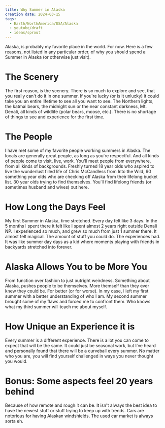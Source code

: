 ```yaml
---
title: Why Summer in Alaska
creation date: 2024-03-15
tags:
  - Earth/NorthAmerica/USA/Alaska
  - youtube/draft
  - ideas/sprout
---
```

Alaska, is probably my favorite place in the world. For now.
Here is a few reasons, not listed in any particular order, of why you should spend a Summer in Alaska (or otherwise just visit).
# The Scenery
The first reason, is the scenery.
There is so much to explore and see, that you really can't do it in one summer. If you're lucky (or is it unlucky) it could take you an entire lifetime to see all you want to see.
 The Northern lights, the katmai bears, the midnight sun or the near constant darkness, Mt. Denali, all kinds of wildlife (polar bears, moose, etc.).
 There is no shortage of things to see and experience for the first time. 
# The People
I have met some of my favorite people working summers in Alaska. The locals are generally great people, as long as you're respectful. And all kinds of people come to visit, live, work. You'll meet people from everywhere, from all kinds of backgrounds. Freshly turned 18 year olds who aspired to live the wunderlust filled life of Chris McCandless from Into the Wild, 60 something year olds who are checking off Alaska from their lifelong bucket list. 30 year olds trying to find themselves.
You'll find lifelong friends (or sometimes husband and wives) out here.
# How Long the Days Feel
My first Summer in Alaska, time stretched. Every day felt like 3 days. In the 5 months I spent there it felt like I spent almost 2 years right outside Denali NP. I experienced so much, and grew so much from just 1 summer there. It almost felt magical. The amount of stuff you could do. The experiences had. It was like summer day days as a kid where moments playing with friends in backyards stretched into forever.
# Alaska Allows You to be More You
From function over fashion to just outright weirdness. Something about Alaska, pushes people to be themselves. More themself than they ever knew they could be. For better (or for worse). In my case, I left my first summer with a better understanding of who I am. My second summer brought some of my flaws and forced me to confront them. Who knows what my third summer will teach me about myself.

# How Unique an Experience it is
Every summer is a different experience. There is a lot you can come to expect that will be the same. It could just be seasonal work, but I've heard and personally found that there will be a curveball every summer. No matter who you are, you will find yourself challenged in ways you never thought you would.

# Bonus: Some aspects feel 20 years behind
Because of how remote and rough it can be. It isn't always the best idea to have the newest stuff or stuff trying to keep up with trends. 
Cars are notorious for having Alaskan windshields. The used car market is always sorta eh. 